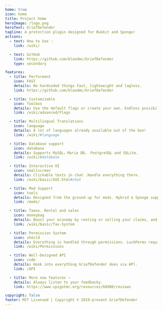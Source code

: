 ```yaml
---
home: true
icon: home
title: Project home
heroImage: /logo.png
heroText: GriefDefender
tagline: A protection plugin designed for Bukkit and Sponge! 
actions:
  - text: How to Use 💡
    link: /wiki/

  - text: GitHub
    link: https://github.com/bloodmc/GriefDefender
    type: secondary

features:
  - title: Performant
    icon: FAST
    details: No hardcoded things Fast, lightweight and lagless.
    link: https://github.com/bloodmc/GriefDefender

  - title: Customizable
    icon: Toolbox
    details: Use the default flags or create your own. Endless possibilities!
    link: /wiki/advanced/Flags

  - title: Multilingual Translations
    icon: language
    details: A lot of languages already available out of the box!
    link: /wiki/#language

  - title: Database support
    icon: database
    details: Supports MySQL，Maria DB， PostgreSQL and SQLite.
    link: /wiki/#database

  - title: Interactive UI
    icon: smallscreen
    details: Clickable texts in chat .Handle everything there.
    link: /wiki/basic/GUI.html#chat

  - title: Mod Support
    icon: tools
    details: Designed from the ground up for mods. Hybrid & Sponge supported.
    link: /mods/

  - title: Taxes. Rental and sales
    icon: moneybag
    details: Boost your economy by renting or selling your claims, and more.
    link: /wiki/basic/Tax-System

  - title: Permission System
    icon: sheild
    details: Everything is handled through permissions. LuckPerms required,
    link: /wiki/Permissions

  - title: Well-Designed API
    icon: code
    details: Hook into everything GriefDefender does via APl.
    link: /API

  - title: More new features ✨
    details: Always listen to your feedbacky.
    link: https://www.spigotmc.org/resources/68900/reviews

copyright: false
footer: MIT Licensed | Copyright © 2019-present GriefDefender
---
```


